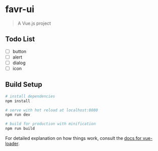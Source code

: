 # favr-ui

> A Vue.js project

## Todo List
- [ ] button
- [ ] alert
- [ ] dialog
- [ ] icon

## Build Setup

``` bash
# install dependencies
npm install

# serve with hot reload at localhost:8080
npm run dev

# build for production with minification
npm run build
```

For detailed explanation on how things work, consult the [docs for vue-loader](http://vuejs.github.io/vue-loader).
